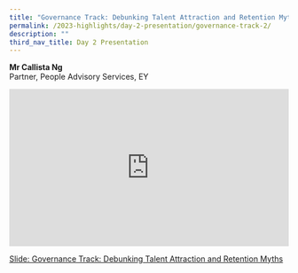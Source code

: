 ```yaml
---
title: "Governance Track: Debunking Talent Attraction and Retention Myths"
permalink: /2023-highlights/day-2-presentation/governance-track-2/
description: ""
third_nav_title: Day 2 Presentation
---
```

<b>Mr Callista Ng</b><br> Partner, People Advisory Services, EY

<div class="video-container">
<iframe width="853" height="315" src="https://www.youtube.com/embed/r_uNb_Y_JCU?si=zUXG-Us5XeGNz14M" frameborder="0" allow="accelerometer; autoplay; encrypted-media; gyroscope; picture-in-picture" allowfullscreen=""></iframe></div>


[Slide: Governance Track: Debunking Talent Attraction and Retention Myths](/files/OTCEP%202023%20Material/12%20Debunking%20Talent%20.pdf)





<style type="text/css"> 
	    .video-container {
      position: relative;
      padding-bottom: 56.25%; /* 16:9 */
      height: 0;
    }
    .video-container iframe {
      position: absolute;
      top: 0;
      left: 0;
      width: 100%;
      height: 100%;
    }
	</style>